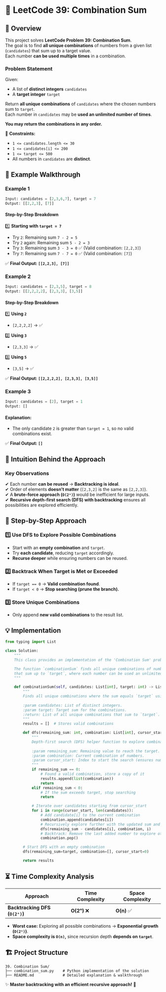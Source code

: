 # 🎯 **LeetCode 39: Combination Sum**

## 📌 **Overview**
This project solves **LeetCode Problem 39: Combination Sum**.  
The goal is to find **all unique combinations** of numbers from a given list (`candidates`) that sum up to a target value.  
Each number **can be used multiple times** in a combination.

### **Problem Statement**
Given:
- A list of **distinct integers** `candidates`
- A **target integer** `target`

Return **all unique combinations** of `candidates` where the chosen numbers sum to `target`.  
Each number in `candidates` may be **used an unlimited number of times**.

**You may return the combinations in any order.**

🔹 **Constraints:**
- `1 <= candidates.length <= 30`
- `1 <= candidates[i] <= 200`
- `1 <= target <= 500`
- All numbers in `candidates` are **distinct**.

## 🎯 **Example Walkthrough**
### **Example 1**
```python
Input: candidates = [2,3,6,7], target = 7
Output: [[2,2,3], [7]]
```
#### **Step-by-Step Breakdown**
1️⃣ **Starting with `target = 7`**  
   - Try `2`: Remaining sum `7 - 2 = 5`
   - Try `2` again: Remaining sum `5 - 2 = 3`
   - Try `3`: Remaining sum `3 - 3 = 0` ✅ (Valid combination: `[2,2,3]`)  
   - Try `7`: Remaining sum `7 - 7 = 0` ✅ (Valid combination: `[7]`)  

✅ **Final Output: `[[2,2,3], [7]]`**  

### **Example 2**
```python
Input: candidates = [2,3,5], target = 8
Output: [[2,2,2,2], [2,3,3], [3,5]]
```
#### **Step-by-Step Breakdown**
1️⃣ **Using `2`**  
   - `[2,2,2,2]` → ✅  

2️⃣ **Using `3`**  
   - `[2,3,3]` → ✅  

3️⃣ **Using `5`**  
   - `[3,5]` → ✅  

✅ **Final Output: `[[2,2,2,2], [2,3,3], [3,5]]`**  

### **Example 3**
```python
Input: candidates = [2], target = 1
Output: []
```
#### **Explanation:**
- The only candidate `2` is greater than `target = 1`, so no valid combinations exist.

✅ **Final Output: `[]`**

## 🧠 **Intuition Behind the Approach**
### **Key Observations**
✔ Each number **can be reused** → **Backtracking is ideal**.  
✔ Order of elements **doesn’t matter** (`[2,3,2]` is the same as `[2,2,3]`).  
✔ A **brute-force approach (`O(2ⁿ)`)** would be inefficient for large inputs.  
✔ **Recursive depth-first search (DFS) with backtracking** ensures all possibilities are explored efficiently.

## 📝 **Step-by-Step Approach**
### **1️⃣ Use DFS to Explore Possible Combinations**
- Start with an **empty combination** and `target`.
- Try **each candidate**, reducing `target` accordingly.
- **Recurse deeper** while ensuring numbers can be reused.

### **2️⃣ Backtrack When Target is Met or Exceeded**
- If `target == 0` → **Valid combination found**.
- If `target < 0` → **Stop searching (prune the branch).**

### **3️⃣ Store Unique Combinations**
- Only append **new valid combinations** to the result list.

## **💡 Implementation**
```python
from typing import List

class Solution:
    """
    This class provides an implementation of the 'Combination Sum' problem.

    The function `combinationSum` finds all unique combinations of numbers from `candidates` 
    that sum up to `target`, where each number can be used an unlimited number of times.
    """

    def combinationSum(self, candidates: List[int], target: int) -> List[List[int]]:
        """
        Finds all unique combinations where the sum equals `target` using numbers from `candidates`.
        
        :param candidates: List of distinct integers.
        :param target: Target sum for the combinations.
        :return: List of all unique combinations that sum to `target`.
        """
        results = []  # Stores valid combinations

        def dfs(remaining_sum: int, combination: List[int], cursor_start: int):
            """
            Depth-first search (DFS) helper function to explore combinations.
            
            :param remaining_sum: Remaining value to reach the target.
            :param combination: Current combination of numbers.
            :param cursor_start: Index to start the search (ensures numbers can be reused).
            """
            if remaining_sum == 0:
                # Found a valid combination, store a copy of it
                results.append(list(combination))
                return
            elif remaining_sum < 0:
                # If the sum exceeds target, stop searching
                return

            # Iterate over candidates starting from cursor_start
            for i in range(cursor_start, len(candidates)):
                # Add candidate[i] to the current combination
                combination.append(candidates[i])
                # Recursively explore further with the updated sum and same index (allow reuse)
                dfs(remaining_sum - candidates[i], combination, i)
                # Backtrack: Remove the last added number to explore other possibilities
                combination.pop()

        # Start DFS with an empty combination
        dfs(remaining_sum=target, combination=[], cursor_start=0)

        return results
```

## ⏳ **Time Complexity Analysis**
| Approach | Time Complexity | Space Complexity |
|----------|----------------|------------------|
| **Backtracking DFS (`O(2ⁿ)`)** | **O(2ⁿ)** ❌ | **O(n)** ✅ |

- **Worst case:** Exploring all possible combinations → **Exponential growth (`O(2ⁿ)`)**.
- **Space complexity is `O(n)`,** since recursion depth **depends on `target`**.

## 🏗 **Project Structure**
```
39. Combination Sum/
├── combination_sum.py    # Python implementation of the solution
├── README.md             # Detailed explanation & walkthrough
```

✨ **Master backtracking with an efficient recursive approach!** 🚀  
